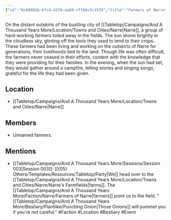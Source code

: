 ```yaml
---
{"id":"6c60801b-bfc4-427d-aab9-cffb0c5c2578","title":"Farmers of Narre","description":"On the distant outskirts of the bustling city of Narre, a group of hard-working farmers toiled away in the fields.","publish":true,"date_created":"Thursday, March 2nd 2023, 5:58:03 pm","date_modified":"Wednesday, April 10th 2024, 9:02:30 pm","cssclasses":["mado-heading"],"path":"Tabletop/Campaigns/And A Thousand Years More/Faction/Narre/Farmers of Narre.md","permalink":"/tabletop/campaigns/and-a-thousand-years-more/faction/narre/farmers-of-narre/","PassFrontmatter":true}
---
```



On the distant outskirts of the bustling city of [[Tabletop/Campaigns/And A Thousand Years More/Location/Towns and Cities/Narre\|Narre]], a group of hard-working farmers toiled away in the fields. The sun shone brightly in the cloudless sky, glinting off the tools they used to tend to their crops. These farmers had been living and working on the outskirts of Narre for generations, their livelihoods tied to the land. Though life was often difficult, the farmers never ceased in their efforts, content with the knowledge that they were providing for their families. In the evening, when the sun had set, they would gather around a campfire, telling stories and singing songs, grateful for the life they had been given.

## Location

- [[Tabletop/Campaigns/And A Thousand Years More/Location/Towns and Cities/Narre\|Narre]]

## Members

- Unnamed farmers.

## Mentions

- [[Tabletop/Campaigns/And A Thousand Years More/Sessions/Session 003\|Session 003]]: [[{05} Others/Templates/Resources/Tabletop/Party\|We]] head over to the [[Tabletop/Campaigns/And A Thousand Years More/Location/Towns and Cities/Narre/Narre's Farmfields\|farms]]. The [[Tabletop/Campaigns/And A Thousand Years More/Faction/Narre/Farmers of Narre\|farmers]] point us to the field. "[[Tabletop/Campaigns/And A Thousand Years More/Bestiary/Plantlike/Punching Onion\|Those Onions]] will pummel you if you're not careful." #Faction #Location #Bestiary #Event

